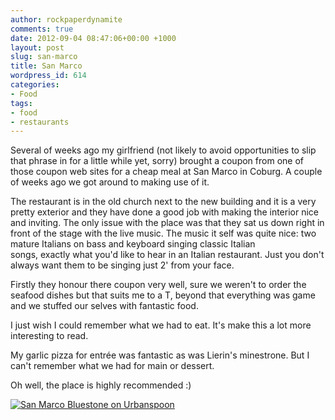 ```yaml
---
author: rockpaperdynamite
comments: true
date: 2012-09-04 08:47:06+00:00 +1000
layout: post
slug: san-marco
title: San Marco
wordpress_id: 614
categories:
- Food
tags:
- food
- restaurants
---
```


Several of weeks ago my girlfriend (not likely to avoid opportunities to slip that phrase in for a 
little while yet, sorry) brought a coupon from one of those coupon web sites for a cheap meal at 
San Marco in Coburg. A couple of weeks ago we got around to making use of it.

The restaurant is in the old church next to the new building and it is a very pretty exterior and 
they have done a good job with making the interior nice and inviting. The only issue with the place 
was that they sat us down right in front of the stage with the live music. The music it self was 
quite nice: two mature Italians on bass and keyboard singing classic Italian songs, exactly what 
you'd like to hear in an Italian restaurant. Just you don't always want them to be singing just 
2' from your face.

Firstly they honour there coupon very well, sure we weren't to order the seafood dishes but that 
suits me to a T, beyond that everything was game and we stuffed our selves with fantastic food.

I just wish I could remember what we had to eat. It's make this a lot more interesting to read.

My garlic pizza for entrée was fantastic as was Lierin's minestrone. But I can't remember what we had for main or dessert.

Oh well, the place is highly recommended :)

[![San Marco Bluestone on Urbanspoon](http://www.urbanspoon.com/b/link/761677/biglink.gif)](http://www.urbanspoon.com/r/71/761677/restaurant/Melbourne/San-Marco-Bluestone-Coburg)
